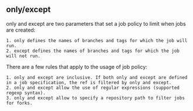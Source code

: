 ## only/except

only and except are two parameters that set a job policy to limit when jobs are created:

    1. only defines the names of branches and tags for which the job will run.
    2. except defines the names of branches and tags for which the job will not run.

There are a few rules that apply to the usage of job policy:

    1. only and except are inclusive. If both only and except are defined in a job specification, the ref is filtered by only and except.
    2. only and except allow the use of regular expressions (supported regexp syntax).
    3. only and except allow to specify a repository path to filter jobs for forks.